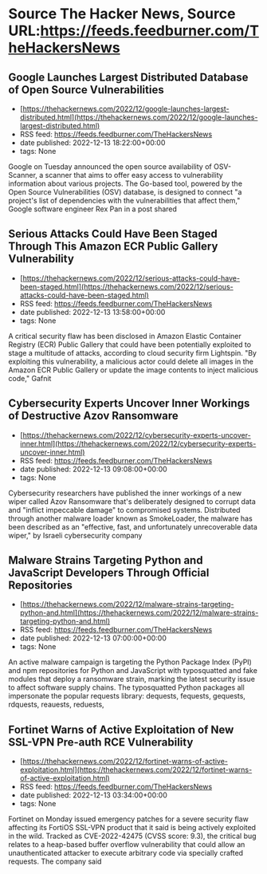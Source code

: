 # Source The Hacker News, Source URL:https://feeds.feedburner.com/TheHackersNews

## Google Launches Largest Distributed Database of Open Source Vulnerabilities
 - [https://thehackernews.com/2022/12/google-launches-largest-distributed.html](https://thehackernews.com/2022/12/google-launches-largest-distributed.html)
 - RSS feed: https://feeds.feedburner.com/TheHackersNews
 - date published: 2022-12-13 18:22:00+00:00
 - tags: None

Google on Tuesday announced the open source availability of OSV-Scanner, a scanner that aims to offer easy access to vulnerability information about various projects.
The Go-based tool, powered by the Open Source Vulnerabilities (OSV) database, is designed to connect "a project's list of dependencies with the vulnerabilities that affect them," Google software engineer Rex Pan in a post shared

## Serious Attacks Could Have Been Staged Through This Amazon ECR Public Gallery Vulnerability
 - [https://thehackernews.com/2022/12/serious-attacks-could-have-been-staged.html](https://thehackernews.com/2022/12/serious-attacks-could-have-been-staged.html)
 - RSS feed: https://feeds.feedburner.com/TheHackersNews
 - date published: 2022-12-13 13:58:00+00:00
 - tags: None

A critical security flaw has been disclosed in Amazon Elastic Container Registry (ECR) Public Gallery that could have been potentially exploited to stage a multitude of attacks, according to cloud security firm Lightspin.
"By exploiting this vulnerability, a malicious actor could delete all images in the Amazon ECR Public Gallery or update the image contents to inject malicious code," Gafnit

## Cybersecurity Experts Uncover Inner Workings of Destructive Azov Ransomware
 - [https://thehackernews.com/2022/12/cybersecurity-experts-uncover-inner.html](https://thehackernews.com/2022/12/cybersecurity-experts-uncover-inner.html)
 - RSS feed: https://feeds.feedburner.com/TheHackersNews
 - date published: 2022-12-13 09:08:00+00:00
 - tags: None

Cybersecurity researchers have published the inner workings of a new wiper called Azov Ransomware that's deliberately designed to corrupt data and "inflict impeccable damage" to compromised systems.
Distributed through another malware loader known as SmokeLoader, the malware has been described as an "effective, fast, and unfortunately unrecoverable data wiper," by Israeli cybersecurity company

## Malware Strains Targeting Python and JavaScript Developers Through Official Repositories
 - [https://thehackernews.com/2022/12/malware-strains-targeting-python-and.html](https://thehackernews.com/2022/12/malware-strains-targeting-python-and.html)
 - RSS feed: https://feeds.feedburner.com/TheHackersNews
 - date published: 2022-12-13 07:00:00+00:00
 - tags: None

An active malware campaign is targeting the Python Package Index (PyPI) and npm repositories for Python and JavaScript with typosquatted and fake modules that deploy a ransomware strain, marking the latest security issue to affect software supply chains.
The typosquatted Python packages all impersonate the popular requests library: dequests, fequests, gequests, rdquests, reauests, reduests,

## Fortinet Warns of Active Exploitation of New SSL-VPN Pre-auth RCE Vulnerability
 - [https://thehackernews.com/2022/12/fortinet-warns-of-active-exploitation.html](https://thehackernews.com/2022/12/fortinet-warns-of-active-exploitation.html)
 - RSS feed: https://feeds.feedburner.com/TheHackersNews
 - date published: 2022-12-13 03:34:00+00:00
 - tags: None

Fortinet on Monday issued emergency patches for a severe security flaw affecting its FortiOS SSL-VPN product that it said is being actively exploited in the wild.
Tracked as CVE-2022-42475 (CVSS score: 9.3), the critical bug relates to a heap-based buffer overflow vulnerability that could allow an unauthenticated attacker to execute arbitrary code via specially crafted requests.
The company said
